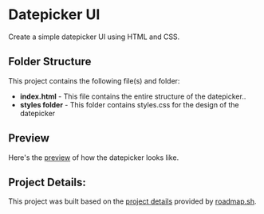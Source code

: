 # Datepicker UI
Create a simple datepicker UI using HTML and CSS.

## Folder Structure
This project contains the following file(s) and folder:
- **index.html** - This file contains the entire structure of the datepicker..
- **styles folder** - This folder contains styles.css for the design of the datepicker
  
## Preview
Here's the [preview](https://yvesmanalo.github.io/datepicker-ui/) of how the datepicker looks like.

## Project Details:
This project was built based on the [project details](https://roadmap.sh/projects/datepicker-ui) provided by [roadmap.sh](https://roadmap.sh/).
